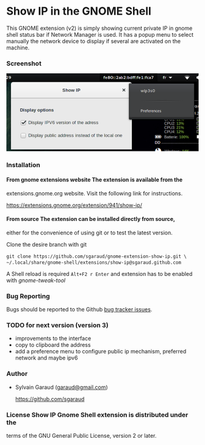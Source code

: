# Show IP in the GNOME Shell

This GNOME extension (v2) is simply showing current private IP in
gnome shell status bar if Network Manager is used.  It has a popup
menu to select manually the network device to display if several are
activated on the machine.

### Screenshot

![show ip extension on gnome shell](show_ip_screenshot.png?raw=true
 "Show IP gnome extension")

### Installation

#### From gnome extensions website The extension is available from the
extensions.gnome.org website. Visit the following link for
instructions.

https://extensions.gnome.org/extension/941/show-ip/

#### From source The extension can be installed directly from source,
either for the convenience of using git or to test the latest version.

Clone the desire branch with git

    git clone https://github.com/sgaraud/gnome-extension-show-ip.git \
    ~/.local/share/gnome-shell/extensions/show-ip@sgaraud.github.com


A Shell reload is required <code>Alt+F2 r Enter</code> and extension
has to be enabled with *gnome-tweak-tool*

### Bug Reporting

Bugs should be reported to the Github [bug tracker
issues](https://github.com/sgaraud/gnome-extension-show-ip/issues).

### TODO for next version (version 3)
  * improvements to the interface
  * copy to clipboard the address
  * add a preference menu to configure public ip mechanism,
    preferred network and maybe ipv6
  
### Author

  * Sylvain Garaud (garaud@gmail.com)
   
    https://github.com/sgaraud

### License Show IP Gnome Shell extension is distributed under the
terms of the GNU General Public License, version 2 or later.
